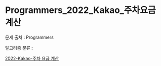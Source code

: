 # Programmers_2022_Kakao_주차요금계산
문제 출처 : Programmers

알고리즘 분류 : 

[2022-Kakao-주차 요금 계산](https://programmers.co.kr/learn/courses/30/lessons/92341)